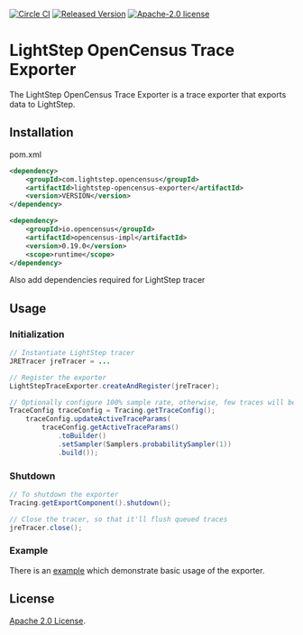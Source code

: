 [![Circle CI](https://circleci.com/gh/lightstep/lightstep-census-java.svg?style=shield)](https://circleci.com/gh/lightstep/lightstep-census-java) [![Released Version][maven-img]][maven] [![Apache-2.0 license](https://img.shields.io/badge/license-Apache%202.0-blue.svg)](https://opensource.org/licenses/Apache-2.0)

# LightStep OpenCensus Trace Exporter

The LightStep OpenCensus Trace Exporter is a trace exporter that exports data to LightStep.

## Installation

pom.xml
```xml
<dependency>
    <groupId>com.lightstep.opencensus</groupId>
    <artifactId>lightstep-opencensus-exporter</artifactId>
    <version>VERSION</version>
</dependency>

<dependency>
    <groupId>io.opencensus</groupId>
    <artifactId>opencensus-impl</artifactId>
    <version>0.19.0</version>
    <scope>runtime</scope>
</dependency>
```

Also add dependencies required for LightStep tracer

## Usage

### Initialization
```java
// Instantiate LightStep tracer
JRETracer jreTracer = ... 

// Register the exporter
LightStepTraceExporter.createAndRegister(jreTracer);

// Optionally configure 100% sample rate, otherwise, few traces will be sampled
TraceConfig traceConfig = Tracing.getTraceConfig();
    traceConfig.updateActiveTraceParams(
        traceConfig.getActiveTraceParams()
            .toBuilder()
            .setSampler(Samplers.probabilitySampler(1))
            .build());
```

### Shutdown
```java
// To shutdown the exporter
Tracing.getExportComponent().shutdown();

// Close the tracer, so that it'll flush queued traces
jreTracer.close();
```

### Example

There is an [example](./example) which demonstrate basic usage of the exporter. 

## License

[Apache 2.0 License](./LICENSE).

[maven-img]: https://img.shields.io/maven-central/v/com.lightstep.opencensus/lightstep-opencensus-exporter.svg
[maven]: http://search.maven.org/#search%7Cga%7C1%7Clightstep-opencensus-exporter  
